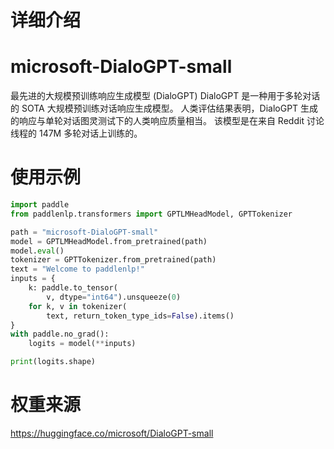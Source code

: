 # 详细介绍
# microsoft-DialoGPT-small
最先进的大规模预训练响应生成模型 (DialoGPT)
DialoGPT 是一种用于多轮对话的 SOTA 大规模预训练对话响应生成模型。 人类评估结果表明，DialoGPT 生成的响应与单轮对话图灵测试下的人类响应质量相当。 该模型是在来自 Reddit 讨论线程的 147M 多轮对话上训练的。


# 使用示例

```python
import paddle
from paddlenlp.transformers import GPTLMHeadModel, GPTTokenizer

path = "microsoft-DialoGPT-small"
model = GPTLMHeadModel.from_pretrained(path)
model.eval()
tokenizer = GPTTokenizer.from_pretrained(path)
text = "Welcome to paddlenlp!"
inputs = {
    k: paddle.to_tensor(
        v, dtype="int64").unsqueeze(0)
    for k, v in tokenizer(
        text, return_token_type_ids=False).items()
}
with paddle.no_grad():
    logits = model(**inputs)

print(logits.shape)
```

# 权重来源

https://huggingface.co/microsoft/DialoGPT-small
